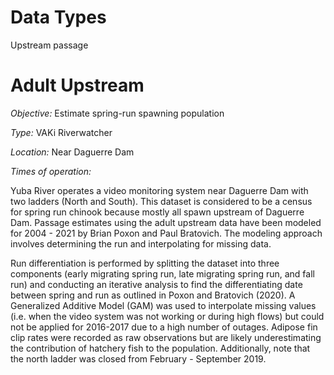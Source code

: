 # Data Types
Upstream passage

# Adult Upstream
*Objective:* Estimate spring-run spawning population

*Type:* VAKi Riverwatcher

*Location:* Near Daguerre Dam

*Times of operation:*

Yuba River operates a video monitoring system near Daguerre Dam with two ladders (North and South). This dataset is considered to be a census for spring run chinook because mostly all spawn upstream of Daguerre Dam. Passage estimates using the adult upstream data have been modeled for 2004 - 2021 by Brian Poxon and Paul Bratovich. The modeling approach involves determining the run and interpolating for missing data.

Run differentiation is performed by splitting the dataset into three components (early migrating spring run, late migrating spring run, and fall run) and conducting an iterative analysis to find the differentiating date between spring and run as outlined in Poxon and Bratovich (2020). A Generalized Additive Model (GAM) was used to interpolate missing values (i.e. when the video system was not working or during high flows) but could not be applied for 2016-2017 due to a high number of outages. Adipose fin clip rates were recorded as raw observations but are likely underestimating the contribution of hatchery fish to the population. Additionally, note that the north ladder was closed from February - September 2019.
